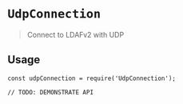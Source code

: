 # `UdpConnection`

> Connect to LDAFv2 with UDP

## Usage

```
const udpConnection = require('UdpConnection');

// TODO: DEMONSTRATE API
```
